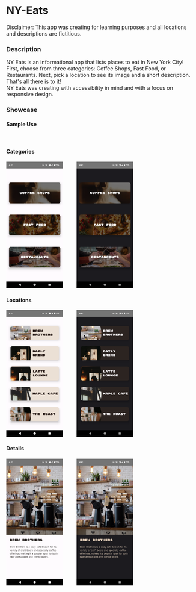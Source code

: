 # NY-Eats

Disclaimer: This app was creating for learning purposes and all locations and descriptions are fictitious.

### Description
NY Eats is an informational app that lists places to eat in New York City! First, choose from three categories: Coffee Shops, Fast Food, or Restaurants. Next, pick a location to see its image and a short description. That's all there is to it!<br/>
NY Eats was creating with accessibility in mind and with a focus on responsive design.

### Showcase

#### Sample Use

<img src="images/showcaseImages/nyeatsLight.gif" alt="" width="30%"/>
<img src="images/showcaseImages/nyeatsDark.gif" alt="" width="30%"/>

#### Categories

<img src="images/showcaseImages/categoriesLight.png" alt="Categories screen in light mode." width="30%"/>
&nbsp; &nbsp; &nbsp; &nbsp;
<img src="images/showcaseImages/categoriesDark.png" alt="Categories screen in dark mode." width="30%"/>

#### Locations

<img src="images/showcaseImages/locationsLight.png" alt="Categories screen in light mode." width="30%"/>
&nbsp; &nbsp; &nbsp; &nbsp;
<img src="images/showcaseImages/locationsDark.png" alt="Categories screen in dark mode." width="30%"/>

#### Details

<img src="images/showcaseImages/detailsLight.png" alt="Categories screen in light mode." width="30%"/>
&nbsp; &nbsp; &nbsp; &nbsp;
<img src="images/showcaseImages/detailsDark.png" alt="Categories screen in dark mode." width="30%"/>
